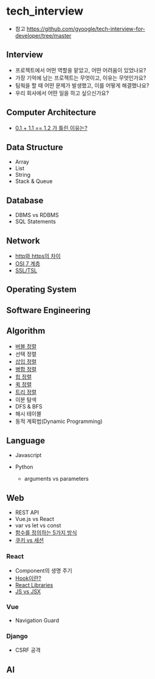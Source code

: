 # tech_interview

- 참고
https://github.com/gyoogle/tech-interview-for-developer/tree/master

## Interview  
- 프로젝트에서 어떤 역할을 맡았고, 어떤 어려움이 있었나요?
- 가장 기억에 남는 프로젝트는 무엇이고, 이유는 무엇인가요?
- 팀웍을 할 때 어떤 문제가 발생했고, 이를 어떻게 해결했나요?
- 우리 회사에서 어떤 일을 하고 싶으신가요?


## Computer Architecture
- [0.1 + 1.1 == 1.2 가 틀린 이유는?](/Computer_Architecture/data_memory.md)

## Data Structure
- Array
- List
- String
- Stack & Queue

## Database
- DBMS vs RDBMS
- SQL Statements

## Network
- [http와 https의 차이](/Network/http_vs_https.md)
- [OSI 7 계층](/Network/OSI_7layer.md)
- [SSL/TSL](/Network/SSL_TSL.md)

## Operating System

## Software Engineering

## Algorithm
  - [버블 정렬](/Algorithm/bubble_sort.md)
  - 선택 정렬
  - [삽입 정렬](/Algorithm/Insertion_sort.md)
  - [병합 정렬](/Algorithm/merge_sort.md)
  - [힙 정렬](/Algorithm/heap_sort.ipynb)
  - [퀵 정렬](/Algorithm/quick_sort.md)
  - [트리 정렬](/Algorithm/tree_sort.md)
  - 이분 탐색
  - DFS & BFS
  - 해시 테이블
  - 동적 계획법(Dynamic Programming)


## Language
- Javascript

- Python
  - arguments vs parameters

## Web
- REST API
- Vue.js vs React
- var vs let vs const
- [함수를 정의하는 5가지 방식](/Web/function_declare.md)
- [쿠키 vs 세션](/Web/Cookie_Session.md)

### React
- Component의 생명 주기
- [Hook이란?](/React/Hooks.md)
- [React Libraries](/React/libraries.md)
- [JS vs JSX](/React/Js_Jsx.md)

### Vue
- Navigation Guard

### Django
- CSRF 공격

## AI
